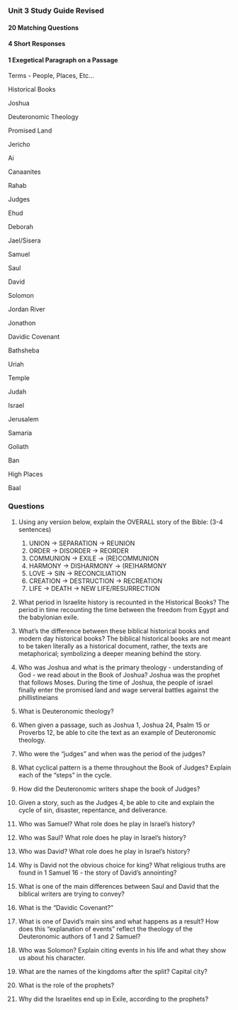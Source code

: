 ### Unit 3 Study Guide Revised

  

#### 20 Matching Questions

#### 4 Short Responses

#### 1 Exegetical Paragraph on a Passage

  

Terms - People, Places, Etc…

  

Historical Books

Joshua

Deuteronomic Theology

Promised Land

Jericho

Ai

Canaanites

Rahab

Judges

Ehud

Deborah

Jael/Sisera

Samuel

Saul

David

Solomon

Jordan River

Jonathon

Davidic Covenant

Bathsheba

Uriah

Temple

Judah

Israel

Jerusalem

Samaria

Goliath

Ban

High Places

Baal



### Questions

1.  Using any version below, explain the OVERALL story of the Bible: (3-4 sentences)
	1. UNION -> SEPARATION -> REUNION
	2. ORDER -> DISORDER -> REORDER
	3. COMMUNION -> EXILE -> (RE)COMMUNION
	4. HARMONY -> DISHARMONY -> (RE)HARMONY
	5. LOVE -> SIN -> RECONCILIATION
	6. CREATION -> DESTRUCTION -> RECREATION
	7. LIFE -> DEATH -> NEW LIFE/RESURRECTION

2.  What period in Israelite history is recounted in the Historical Books?
	The period in time recounting the time between the freedom from Egypt and the babylonian exile.

3.  What’s the difference between these biblical historical books and modern day historical books?
	The biblical historical books are not meant to be taken literally as a historical document, rather, the texts are metaphorical; symbolizing a deeper meaning behind the story.

4.  Who was Joshua and what is the primary theology - understanding of God - we read about in the Book of Joshua?
	Joshua was the prophet that follows Moses. During the time of Joshua, the people of israel finally enter the promised land and wage serveral battles against the phillistineians

5.  What is Deuteronomic theology?
6.  When given a passage, such as Joshua 1, Joshua 24, Psalm 15 or Proverbs 12, be able to cite the text as an example of Deuteronomic theology.
7.  Who were the “judges” and when was the period of the judges?
8.  What cyclical pattern is a theme throughout the Book of Judges? Explain each of the “steps” in the cycle.
9.  How did the Deuteronomic writers shape the book of Judges?
10.  Given a story, such as the Judges 4, be able to cite and explain the cycle of sin, disaster, repentance, and deliverance. 
11.  Who was Samuel? What role does he play in Israel’s history?
12.  Who was Saul? What role does he play in Israel’s history?
13.  Who was David? What role does he play in Israel’s history?
14.  Why is David not the obvious choice for king? What religious truths are found in 1 Samuel 16 - the story of David’s annointing?
15.  What is one of the main differences between Saul and David that the biblical writers are trying to convey?
16.  What is the “Davidic Covenant?” 
17.  What is one of David’s main sins and what happens as a result? How does this “explanation of events” reflect the theology of the Deuteronomic authors of 1 and 2 Samuel?
18.  Who was Solomon? Explain citing events in his life and what they show us about his character.
29.  What are the names of the kingdoms after the split? Capital city?
20.  What is the role of the prophets?
21.  Why did the Israelites end up in Exile, according to the prophets?